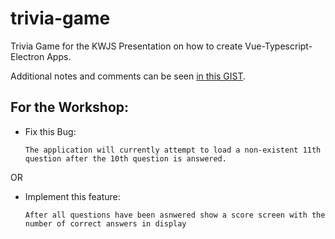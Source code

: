 # trivia-game

Trivia Game for the KWJS Presentation on how to create Vue-Typescript-Electron Apps. 

Additional notes and comments can be seen [in this GIST](https://gist.github.com/FRFlor/dc4d1bf02916113ef59e84da5636d2d9).

## For the Workshop: 

- Fix this Bug: 

    ```The application will currently attempt to load a non-existent 11th question after the 10th question is answered.``` 

OR 

- Implement this feature: 

    ```After all questions have been asnwered show a score screen with the number of correct answers in display```
